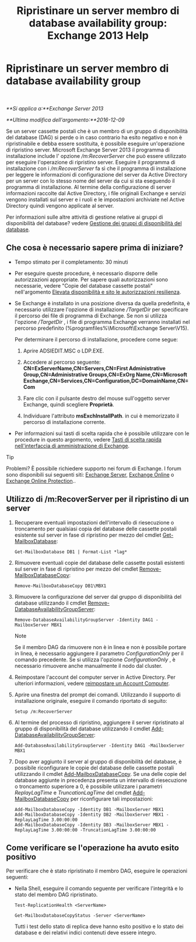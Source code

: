 ﻿---
title: 'Ripristinare un server membro di database availability group: Exchange 2013 Help'
TOCTitle: Ripristinare un server membro di database availability group
ms:assetid: eccd8f61-9706-4bb7-a62a-ec7c166f8019
ms:mtpsurl: https://technet.microsoft.com/it-it/library/Dd638206(v=EXCHG.150)
ms:contentKeyID: 50481964
ms.date: 05/22/2018
mtps_version: v=EXCHG.150
ms.translationtype: MT
---

# Ripristinare un server membro di database availability group

 

_**Si applica a:**Exchange Server 2013_

_**Ultima modifica dell'argomento:**2016-12-09_

Se un server cassette postali che è un membro di un gruppo di disponibilità del database (DAG) si perde o in caso contrario ha esito negativo e non è ripristinabile e debba essere sostituita, è possibile eseguire un'operazione di ripristino server. Microsoft Exchange Server 2013 il programma di installazione include l' opzione */m:RecoverServer* che può essere utilizzato per eseguire l'operazione di ripristino server. Eseguire il programma di installazione con i */m:RecoverServer* fa sì che il programma di installazione per leggere le informazioni di configurazione del server da Active Directory per un server con lo stesso nome del server da cui si sta eseguendo il programma di installazione. Al termine della configurazione di server informazioni raccolte dal Active Directory, i file originali Exchange e servizi vengono installati sul server e i ruoli e le impostazioni archiviate nel Active Directory quindi vengono applicate al server.

Per informazioni sulle altre attività di gestione relative ai gruppi di disponibilità del database? vedere [Gestione dei gruppi di disponibilità del database](managing-database-availability-groups-exchange-2013-help.md).

## Che cosa è necessario sapere prima di iniziare?

  - Tempo stimato per il completamento: 30 minuti

  - Per eseguire queste procedure, è necessario disporre delle autorizzazioni appropriate. Per sapere quali autorizzazioni sono necessarie, vedere "Copie del database cassette postali" nell'argomento [Elevata disponibilità e sito le autorizzazioni resilienza](high-availability-and-site-resilience-permissions-exchange-2013-help.md).

  - Se Exchange è installato in una posizione diversa da quella predefinita, è necessario utilizzare l'opzione di installazione */TargetDir* per specificare il percorso dei file di programma di Exchange. Se non si utilizza l'opzione */TargetDir* , i file di programma Exchange verranno installati nel percorso predefinito (%programfiles%\\Microsoft\\Exchange Server\\V15).
    
    Per determinare il percorso di installazione, procedere come segue:
    
    1.  Aprire ADSIEDIT.MSC o LDP.EXE.
    
    2.  Accedere al percorso seguente: **CN=ExServerName,CN=Servers,CN=First Administrative Group,CN=Administrative Groups,CN=ExOrg Name,CN=Microsoft Exchange,CN=Services,CN=Configuration,DC=DomainName,CN=Com**
    
    3.  Fare clic con il pulsante destro del mouse sull'oggetto server Exchange, quindi scegliere **Proprietà**.
    
    4.  Individuare l'attributo **msExchInstallPath**. in cui è memorizzato il percorso di installazione corrente.

  - Per informazioni sui tasti di scelta rapida che è possibile utilizzare con le procedure in questo argomento, vedere [Tasti di scelta rapida nell'interfaccia di amministrazione di Exchange](keyboard-shortcuts-in-the-exchange-admin-center-exchange-online-protection-help.md).


> [!TIP]
> Problemi? È possibile richiedere supporto nei forum di Exchange. I forum sono disponibili sui seguenti siti: <A href="https://go.microsoft.com/fwlink/p/?linkid=60612">Exchange Server</A>, <A href="https://go.microsoft.com/fwlink/p/?linkid=267542">Exchange Online</A> o <A href="https://go.microsoft.com/fwlink/p/?linkid=285351">Exchange Online Protection</A>..



## Utilizzo di /m:RecoverServer per il ripristino di un server

1.  Recuperare eventuali impostazioni dell'intervallo di riesecuzione o troncamento per qualsiasi copia del database delle cassette postali esistente sul server in fase di ripristino per mezzo del cmdlet [Get-MailboxDatabase](https://technet.microsoft.com/it-it/library/bb124924\(v=exchg.150\)):
    
        Get-MailboxDatabase DB1 | Format-List *lag*

2.  Rimuovere eventuali copie del database delle cassette postali esistenti sul server in fase di ripristino per mezzo del cmdlet [Remove-MailboxDatabaseCopy](https://technet.microsoft.com/it-it/library/dd335119\(v=exchg.150\)):
    
        Remove-MailboxDatabaseCopy DB1\MBX1

3.  Rimuovere la configurazione del server dal gruppo di disponibilità del database utilizzando il cmdlet [Remove-DatabaseAvailabilityGroupServer](https://technet.microsoft.com/it-it/library/dd297956\(v=exchg.150\)):
    
        Remove-DatabaseAvailabilityGroupServer -Identity DAG1 -MailboxServer MBX1
    

    > [!NOTE]
    > Se il membro DAG da rimuovere non è in linea e non è possibile portare in linea, è necessario aggiungere il parametro <EM>ConfigurationOnly</EM> per il comando precedente. Se si utilizza l'opzione <EM>ConfigurationOnly</EM> , è necessario rimuovere anche manualmente il nodo dal cluster.



4.  Reimpostare l'account del computer server in Active Directory. Per ulteriori informazioni, vedere [reimpostare un Account Computer](http://go.microsoft.com/fwlink/p/?linkid=167188).

5.  Aprire una finestra del prompt dei comandi. Utilizzando il supporto di installazione originale, eseguire il comando riportato di seguito:
    
        Setup /m:RecoverServer

6.  Al termine del processo di ripristino, aggiungere il server ripristinato al gruppo di disponibilità del database utilizzando il cmdlet [Add-DatabaseAvailabilityGroupServer](https://technet.microsoft.com/it-it/library/dd298049\(v=exchg.150\)):
    
        Add-DatabaseAvailabilityGroupServer -Identity DAG1 -MailboxServer MBX1

7.  Dopo aver aggiunto il server al gruppo di disponibilità del database, è possibile riconfigurare le copie del database delle cassette postali utilizzando il cmdlet [Add-MailboxDatabaseCopy](https://technet.microsoft.com/it-it/library/dd298105\(v=exchg.150\)). Se una delle copie del database aggiunte in precedenza presenta un intervallo di riesecuzione o troncamento superiore a 0, è possibile utilizzare i parametri *ReplayLagTime* e *TruncationLagTime* del cmdlet [Add-MailboxDatabaseCopy](https://technet.microsoft.com/it-it/library/dd298105\(v=exchg.150\)) per riconfigurare tali impostazioni:
    
        Add-MailboxDatabaseCopy -Identity DB1 -MailboxServer MBX1
        Add-MailboxDatabaseCopy -Identity DB2 -MailboxServer MBX1 -ReplayLagTime 3.00:00:00
        Add-MailboxDatabaseCopy -Identity DB3 -MailboxServer MBX1 -ReplayLagTime 3.00:00:00 -TruncationLagTime 3.00:00:00

## Come verificare se l'operazione ha avuto esito positivo

Per verificare che è stato ripristinato il membro DAG, eseguire le operazioni seguenti:

  - Nella Shell, eseguire il comando seguente per verificare l'integrità e lo stato del membro DAG ripristinato.
    
        Test-ReplicationHealth <ServerName>
    
        Get-MailboxDatabaseCopyStatus -Server <ServerName>
    
    Tutti i test dello stato di replica deve hanno esito positivo e lo stato dei database e dei relativi indici contenuti deve essere integro.

